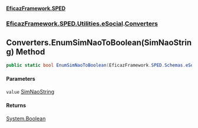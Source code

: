 #### [EficazFramework.SPED](EficazFrameworkSPED.md 'EficazFramework SPED')
### [EficazFramework.SPED.Utilities.eSocial](EficazFramework.SPED.Utilities.eSocial.md 'EficazFramework.SPED.Utilities.eSocial').[Converters](EficazFramework.SPED.Utilities.eSocial/Converters.md 'EficazFramework.SPED.Utilities.eSocial.Converters')

## Converters.EnumSimNaoToBoolean(SimNaoString) Method

```csharp
public static bool EnumSimNaoToBoolean(EficazFramework.SPED.Schemas.eSocial.SimNaoString value);
```
#### Parameters

<a name='EficazFramework.SPED.Utilities.eSocial.Converters.EnumSimNaoToBoolean(EficazFramework.SPED.Schemas.eSocial.SimNaoString).value'></a>

`value` [SimNaoString](EficazFramework.SPED.Schemas.eSocial/SimNaoString.md 'EficazFramework.SPED.Schemas.eSocial.SimNaoString')

#### Returns
[System.Boolean](https://docs.microsoft.com/en-us/dotnet/api/System.Boolean 'System.Boolean')